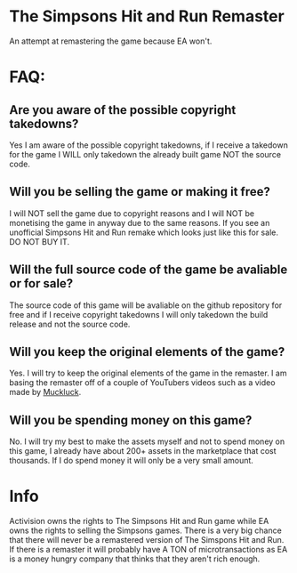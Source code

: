 # The Simpsons Hit and Run Remaster
An attempt at remastering the game because EA won't.

# FAQ:
## Are you aware of the possible copyright takedowns?
Yes I am aware of the possible copyright takedowns, if I receive a takedown for the game I WILL only takedown the already built game NOT the source code.

## Will you be selling the game or making it free?
I will NOT sell the game due to copyright reasons and I will NOT be monetising the game in anyway due to the same reasons. If you see an unofficial Simpsons Hit and Run remake which looks just like this for sale. DO NOT BUY IT.

## Will the full source code of the game be avaliable or for sale?
The source code of this game will be avaliable on the github repository for free and if I receive copyright takedowns I will only takedown the build release and not the source code.

## Will you keep the original elements of the game?
Yes. I will try to keep the original elements of the game in the remaster. I am basing the remaster off of a couple of YouTubers videos such as a video made by [Muckluck](https://www.youtube.com/user/MrMuckluckable).

## Will you be spending money on this game?
No. I will try my best to make the assets myself and not to spend money on this game, I already have about 200+ assets in the marketplace that cost thousands. If I do spend money it will only be a very small amount.

# Info
Activision owns the rights to The Simpsons Hit and Run game while EA owns the rights to selling the Simpsons games. There is a very big chance that there will never be a remastered version of The Simspons Hit and Run. If there is a remaster it will probably have A TON of microtransactions as EA is a money hungry company that thinks that they aren't rich enough.
